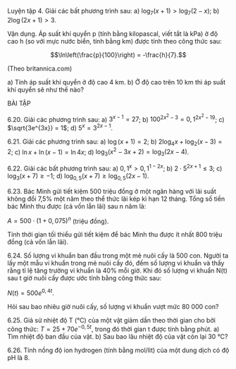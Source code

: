 Luyện tập 4. Giải các bất phương trình sau:
a) $\log_7(x + 1) > \log_7(2 - x)$;
b) $2\log(2x + 1) > 3$.

Vận dụng. Áp suất khí quyển p (tính bằng kilopascal, viết tắt là kPa) ở độ cao h (so với mực nước biển, tính bằng km) được tính theo công thức sau:

$$\ln\left(\frac{p}{100}\right) = -\frac{h}{7}.$$

(Theo britannica.com)

a) Tính áp suất khí quyển ở độ cao 4 km.
b) Ở độ cao trên 10 km thì áp suất khí quyển sẽ như thế nào?

BÀI TẬP

6.20. Giải các phương trình sau:
a) $3^{x-1} = 27$;
b) $100^{2x^2-3} = 0,1^{2x^2-19}$;
c) $\sqrt{3e^{3x}} = 1$;
d) $5^x = 3^{2x-1}$.

6.21. Giải các phương trình sau:
a) $\log(x + 1) = 2$;
b) $2\log_4 x + \log_2(x - 3) = 2$;
c) $\ln x + \ln(x - 1) = \ln 4x$;
d) $\log_3(x^2 - 3x + 2) = \log_3(2x - 4)$.

6.22. Giải các bất phương trình sau:
a) $0,1^x > 0,1^{1-2x}$;
b) $2 \cdot 5^{2x+1} \leq 3$;
c) $\log_3(x + 7) \geq -1$;
d) $\log_{0,5}(x + 7) \geq \log_{0,5}(2x - 1)$.

6.23. Bác Minh gửi tiết kiệm 500 triệu đồng ở một ngân hàng với lãi suất không đổi 7,5% một năm theo thể thức lãi kép kì hạn 12 tháng. Tổng số tiền bác Minh thu được (cả vốn lẫn lãi) sau n năm là:

$A = 500 \cdot (1 + 0,075)^n$ (triệu đồng).

Tính thời gian tối thiểu gửi tiết kiệm để bác Minh thu được ít nhất 800 triệu đồng (cả vốn lẫn lãi).

6.24. Số lượng vi khuẩn ban đầu trong một mẻ nuôi cấy là 500 con. Người ta lấy một mẫu vi khuẩn trong mẻ nuôi cấy đó, đếm số lượng vi khuẩn và thấy rằng tỉ lệ tăng trưởng vi khuẩn là 40% mỗi giờ. Khi đó số lượng vi khuẩn N(t) sau t giờ nuôi cấy được ước tính bằng công thức sau:

$N(t) = 500e^{0,4t}$.

Hỏi sau bao nhiêu giờ nuôi cấy, số lượng vi khuẩn vượt mức 80 000 con?

6.25. Giả sử nhiệt độ T (°C) của một vật giảm dần theo thời gian cho bởi công thức:
$T = 25 + 70e^{-0,5t}$, trong đó thời gian t được tính bằng phút.
a) Tìm nhiệt độ ban đầu của vật.
b) Sau bao lâu nhiệt độ của vật còn lại 30 °C?

6.26. Tính nồng độ ion hydrogen (tính bằng mol/lit) của một dung dịch có độ pH là 8.